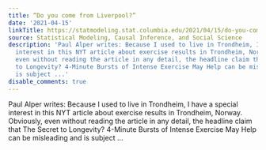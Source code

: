```yaml
---
title: “Do you come from Liverpool?”
date: '2021-04-15'
linkTitle: https://statmodeling.stat.columbia.edu/2021/04/15/do-you-come-from-liverpool/
source: Statistical Modeling, Causal Inference, and Social Science
description: 'Paul Alper writes: Because I used to live in Trondheim, I have a special
  interest in this NYT article about exercise results in Trondheim, Norway. Obviously,
  even without reading the article in any detail, the headline claim that The Secret
  to Longevity? 4-Minute Bursts of Intense Exercise May Help can be misleading and
  is subject ...'
disable_comments: true
---
```

Paul Alper writes: Because I used to live in Trondheim, I have a special interest in this NYT article about exercise results in Trondheim, Norway. Obviously, even without reading the article in any detail, the headline claim that The Secret to Longevity? 4-Minute Bursts of Intense Exercise May Help can be misleading and is subject ...